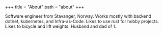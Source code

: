 +++
title = "About"
path = "about"
+++

Software engineer from Stavanger, Norway.
Works mostly with backend dotnet, kubernetes, and Infra-as-Code.
Likes to use rust for hobby projects.
Likes to bicycle and lift weights.
Husband and dad of 1.
